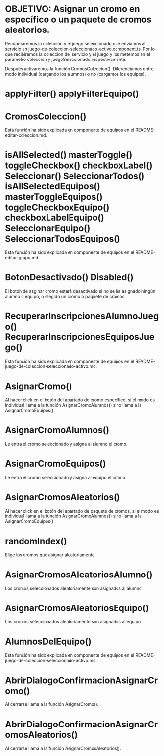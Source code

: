# OBJETIVO: Asignar un cromo en específico o un paquete de cromos aleatorios.

<!-- asignar-cromos.component.ts -->

Recuperaremos la colección y el juego seleccionado que enviamos al servicio en juego-de-coleccion-seleccionado-activo.component.ts. Por lo que recibiremos la coleccion del servicio y el juego y los metemos en el parámetro coleccion y juegoSeleccionado respectivamente. 

Después activaremos la función CromosColeccion(). Diferenciamos entre modo individual (cargando los alumnos) o no (cargamos los equipos).

# applyFilter() applyFilterEquipo()


# CromosColeccion()

Esta función ha sido explicada en componente de equipos en el README-editar-coleccion.md.

# isAllSelected() masterToggle() toggleCheckbox() checkboxLabel() Seleccionar() SeleccionarTodos() isAllSelectedEquipos() masterToggleEquipos() toggleCheckboxEquipo() checkboxLabelEquipo() SeleccionarEquipo() SeleccionarTodosEquipos()

Esta función ha sido explicada en componente de equipos en el README-editar-grupo.md.

# BotonDesactivado() Disabled()

El botón de asginar cromo estará desactivado si no se ha asignado ningún alumno o equipo, o elegido un cromo o paquete de cromos.

# RecuperarInscripcionesAlumnoJuego() RecuperarInscripcionesEquiposJuego()

Esta función ha sido explicada en componente de equipos en el README-juego-de-coleccion-seleccionado-activo.md.

# AsignarCromo()
 
Al hacer click en el botón del apartado de cromo específico, si el modo es individual llama a la función AsignarCromoAlumnos() sino llama a la AsignarCromoEquipos().

# AsignarCromoAlumnos()

Le entra el cromo seleccionado y asigna al alumno el cromo.

# AsignarCromoEquipos()

Le entra el cromo seleccionado y asigna al equipo el cromo.

# AsignarCromosAleatorios()
 
Al hacer click en el botón del apartado de paquete de cromos, si el modo es individual llama a la función AsignarCromoAlumnos() sino llama a la AsignarCromoEquipos().

# randomIndex()

Elige los cromos que asignar aleatoriamente.

# AsignarCromosAleatoriosAlumno()

Los cromos seleccionados aleatoriamente son asignados al alumno.

# AsignarCromosAleatoriosEquipo()

Los cromos seleccionados aleatoriamente son asignados al equipo.

# AlumnosDelEquipo()

Esta función ha sido explicada en componente de equipos en el README-juego-de-coleccion-seleccionado-activo.md.

# AbrirDialogoConfirmacionAsignarCromo()

Al cerrarse llama a la función AsignarCromo().

# AbrirDialogoConfirmacionAsignarCromosAleatorios()

Al cerrarse llama a la función AsignarCromosAleatorios().
